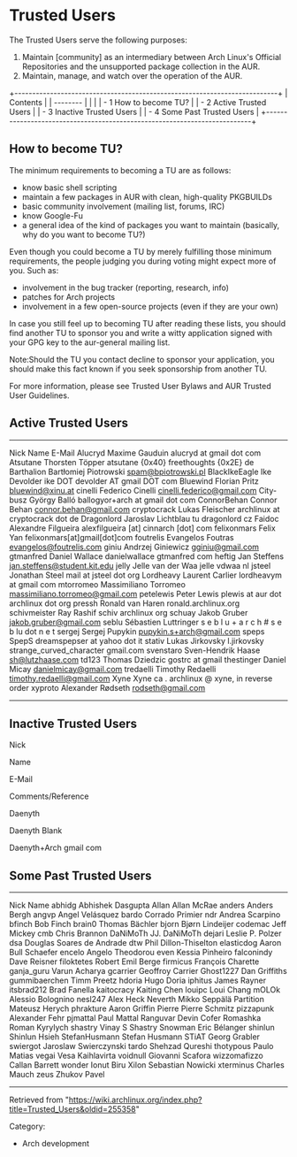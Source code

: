 Trusted Users
=============

The Trusted Users serve the following purposes:

1.  Maintain [community] as an intermediary between Arch Linux's
    Official Repositories and the unsupported package collection in the
    AUR.
2.  Maintain, manage, and watch over the operation of the AUR.

+--------------------------------------------------------------------------+
| Contents                                                                 |
| --------                                                                 |
|                                                                          |
| -   1 How to become TU?                                                  |
| -   2 Active Trusted Users                                               |
| -   3 Inactive Trusted Users                                             |
| -   4 Some Past Trusted Users                                            |
+--------------------------------------------------------------------------+

How to become TU?
-----------------

The minimum requirements to becoming a TU are as follows:

-   know basic shell scripting
-   maintain a few packages in AUR with clean, high-quality PKGBUILDs
-   basic community involvement (mailing list, forums, IRC)
-   know Google-Fu
-   a general idea of the kind of packages you want to maintain
    (basically, why do you want to become TU?)

  
 Even though you could become a TU by merely fulfilling those minimum
requirements, the people judging you during voting might expect more of
you. Such as:

-   involvement in the bug tracker (reporting, research, info)
-   patches for Arch projects
-   involvement in a few open-source projects (even if they are your
    own)

  
 In case you still feel up to becoming TU after reading these lists, you
should find another TU to sponsor you and write a witty application
signed with your GPG key to the aur-general mailing list.

Note:Should the TU you contact decline to sponsor your application, you
should make this fact known if you seek sponsorship from another TU.

For more information, please see Trusted User Bylaws and AUR Trusted
User Guidelines.

Active Trusted Users
--------------------

  --------------- ----------------------- ------------------------------------------------
  Nick            Name                    E-Mail
  Alucryd         Maxime Gauduin          alucryd at gmail dot com
  Atsutane        Thorsten Töpper         atsutane {0x40} freethoughts {0x2E} de
  Barthalion      Bartłomiej Piotrowski   spam@bpiotrowski.pl
  BlackIkeEagle   Ike Devolder            ike DOT devolder AT gmail DOT com
  Bluewind        Florian Pritz           bluewind@xinu.at
  cinelli         Federico Cinelli        cinelli.federico@gmail.com
  City-busz       György Balló            ballogyor+arch at gmail dot com
  ConnorBehan     Connor Behan            connor.behan@gmail.com
  cryptocrack     Lukas Fleischer         archlinux at cryptocrack dot de
  Dragonlord      Jaroslav Lichtblau      tu dragonlord cz
  Faidoc          Alexandre Filgueira     alexfilgueira [at] cinnarch [dot] com
  felixonmars     Felix Yan               felixonmars[at]gmail[dot]com
  foutrelis       Evangelos Foutras       evangelos@foutrelis.com
  giniu           Andrzej Giniewicz       gginiu@gmail.com
  gtmanfred       Daniel Wallace          danielwallace gtmanfred com
  heftig          Jan Steffens            jan.steffens@student.kit.edu
  jelly           Jelle van der Waa       jelle vdwaa nl
  jsteel          Jonathan Steel          mail at jsteel dot org
  Lordheavy       Laurent Carlier         lordheavym at gmail com
  mtorromeo       Massimiliano Torromeo   massimiliano.torromeo@gmail.com
  petelewis       Peter Lewis             plewis at aur dot archlinux dot org
  pressh          Ronald van Haren        ronald.archlinux.org
  schivmeister    Ray Rashif              schiv archlinux org
  schuay          Jakob Gruber            jakob.gruber@gmail.com
  seblu           Sébastien Luttringer    s e b l u + a r c h # s e b lu dot n e t
  sergej          Sergej Pupykin          pupykin.s+arch@gmail.com
  speps           SpepS                   dreamspepser at yahoo dot it
  stativ          Lukas Jirkovsky         l.jirkovsky strange_curved_character gmail.com
  svenstaro       Sven-Hendrik Haase      sh@lutzhaase.com
  td123           Thomas Dziedzic         gostrc at gmail
  thestinger      Daniel Micay            danielmicay@gmail.com
  tredaelli       Timothy Redaelli        timothy.redaelli@gmail.com
  Xyne            Xyne                    ca . archlinux @ xyne, in reverse order
  xyproto         Alexander Rødseth       rodseth@gmail.com
  --------------- ----------------------- ------------------------------------------------

Inactive Trusted Users
----------------------

Nick

Name

E-Mail

Comments/Reference

Daenyth

Daenyth Blank

Daenyth+Arch gmail com

Some Past Trusted Users
-----------------------

  --------------- ---------------------------
  Nick            Name
  abhidg          Abhishek Dasgupta
  Allan           Allan McRae
  anders          Anders Bergh
  angvp           Angel Velásquez
  bardo           Corrado Primier
  ndr             Andrea Scarpino
  bfinch          Bob Finch
  brain0          Thomas Bächler
  bjorn           Bjørn Lindeijer
  codemac         Jeff Mickey
  cmb             Chris Brannon
  DaNiMoTh        JJ. DaNiMoTh
  dejari          Leslie P. Polzer
  dsa             Douglas Soares de Andrade
  dtw             Phil Dillon-Thiselton
  elasticdog      Aaron Bull Schaefer
  encelo          Angelo Theodorou
  even            Kessia Pinheiro
  falconindy      Dave Reisner
  filoktetes      Robert Emil Berge
  firmicus        François Charette
  ganja_guru      Varun Acharya
  gcarrier        Geoffroy Carrier
  Ghost1227       Dan Griffiths
  gummibaerchen   Timm Preetz
  hdoria          Hugo Doria
  iphitus         James Rayner
  itsbrad212      Brad Fanella
  kaitocracy      Kaiting Chen
  louipc          Loui Chang
  mOLOk           Alessio Bolognino
  nesl247         Alex Heck
  Neverth         Mikko Seppälä
  Partition       Mateusz Herych
  phrakture       Aaron Griffin
  Pierre          Pierre Schmitz
  pizzapunk       Alexander Fehr
  pjmattal        Paul Mattal
  Ranguvar        Devin Cofer
  Romashka        Roman Kyrylych
  shastry         Vinay S Shastry
  Snowman         Eric Bélanger
  shinlun         Shinlun Hsieh
  StefanHusmann   Stefan Husmann
  STiAT           Georg Grabler
  swiergot        Jaroslaw Swierczynski
  tardo           Shehzad Qureshi
  thotypous       Paulo Matias
  vegai           Vesa Kaihlavirta
  voidnull        Giovanni Scafora
  wizzomafizzo    Callan Barrett
  wonder          Ionut Biru
  Xilon           Sebastian Nowicki
  xterminus       Charles Mauch
  zeus            Zhukov Pavel
  --------------- ---------------------------

Retrieved from
"https://wiki.archlinux.org/index.php?title=Trusted_Users&oldid=255358"

Category:

-   Arch development
